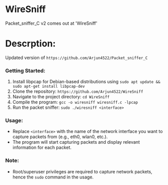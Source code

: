# WireSniff
Packet_sniffer_C v2 comes out at 'WireSniff'
# Descrption:
Updated version of `https://github.com/Arjun4522/Packet_sniffer_C`
### Getting Started:
1. Install libpcap for Debian-based distributions using `sudo apt update && sudo apt-get install libpcap-dev`
3. Clone the repository: `https://github.com/Arjun4522/WireSniff`
4. Navigate to the project directory: `cd WireSniff`
5. Compile the program: `gcc -o wiresniff wiresniff.c -lpcap`
6. Run the packet sniffer: `sudo ./wiresniff <interface>`
### Usage:
- Replace `<interface>` with the name of the network interface you want to capture packets from (e.g., eth0, wlan0, etc.).
- The program will start capturing packets and display relevant information for each packet.
### Note:
- Root/superuser privileges are required to capture network packets, hence the `sudo` command in the usage.
